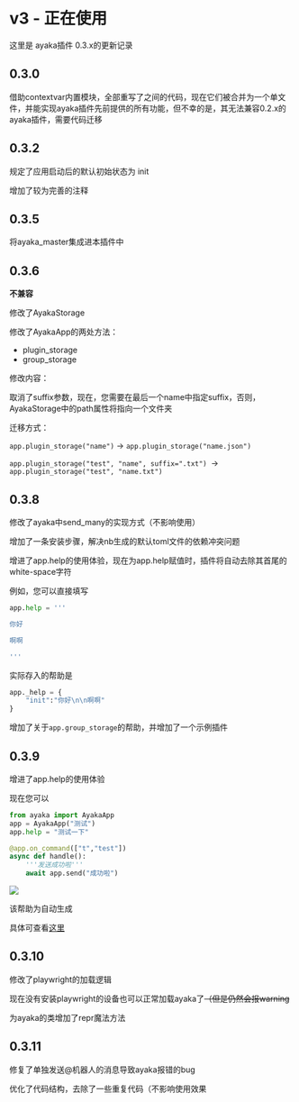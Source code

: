# v3 - 正在使用

这里是 ayaka插件 0.3.x的更新记录

## 0.3.0 
借助contextvar内置模块，全部重写了之间的代码，现在它们被合并为一个单文件，并能实现ayaka插件先前提供的所有功能，但不幸的是，其无法兼容0.2.x的ayaka插件，需要代码迁移 

## 0.3.2 

规定了应用启动后的默认初始状态为 init 

增加了较为完善的注释 


## 0.3.5

将ayaka_master集成进本插件中

## 0.3.6
**不兼容** 

修改了AyakaStorage

修改了AyakaApp的两处方法：

- plugin_storage
- group_storage

修改内容：

取消了suffix参数，现在，您需要在最后一个name中指定suffix，否则，AyakaStorage中的path属性将指向一个文件夹

迁移方式：

`app.plugin_storage("name")` -> `app.plugin_storage("name.json")`

`app.plugin_storage("test", "name", suffix=".txt") `-> `app.plugin_storage("test", "name.txt")`


## 0.3.8

修改了ayaka中send_many的实现方式（不影响使用）

增加了一条安装步骤，解决nb生成的默认toml文件的依赖冲突问题

增进了app.help的使用体验，现在为app.help赋值时，插件将自动去除其首尾的white-space字符

例如，您可以直接填写
``` py
app.help = '''

你好

啊啊

'''
```

实际存入的帮助是

``` py
app._help = {
    "init":"你好\n\n啊啊"
}
```

增加了关于`app.group_storage`的帮助，并增加了一个示例插件

## 0.3.9

增进了app.help的使用体验

现在您可以
``` py
from ayaka import AyakaApp
app = AyakaApp("测试")
app.help = "测试一下"

@app.on_command(["t","test"])
async def handle():
    '''发送成功啦'''
    await app.send("成功啦")
```
<img src="../../2.png">

该帮助为自动生成

具体可查看[这里](../help.md)

## 0.3.10

修改了playwright的加载逻辑

现在没有安装playwright的设备也可以正常加载ayaka了<del>（但是仍然会报warning</del>

为ayaka的类增加了repr魔法方法

## 0.3.11

修复了单独发送@机器人的消息导致ayaka报错的bug

优化了代码结构，去除了一些重复代码（不影响使用效果

